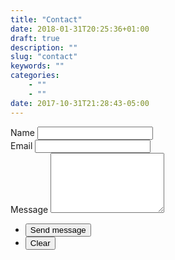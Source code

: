 ```yaml
---
title: "Contact"
date: 2018-01-31T20:25:36+01:00
draft: true
description: ""
slug: "contact"
keywords: ""
categories: 
    - ""
    - ""
date: 2017-10-31T21:28:43-05:00
---
```


<form method="post" action="https://formspree.io/rkvist22@gmail.com">
                    <div class="field half first">
                        <label for="name">Name</label>
                        <input type="text" name="name" id="name">
                    </div>
                    <div class="field half">
                        <label for="email">Email</label>
                        <input type="text" name="email" id="email">
                    </div>
                    <div class="field">
                        <label for="message">Message</label>
                        <textarea name="message" id="message" rows="6"></textarea>
                    </div>
                    <ul class="actions">
                        <li><input type="submit" value="Send message" class="special"></li>
                        <li><input type="reset" value="Clear"></li>
                    </ul>
                </form>